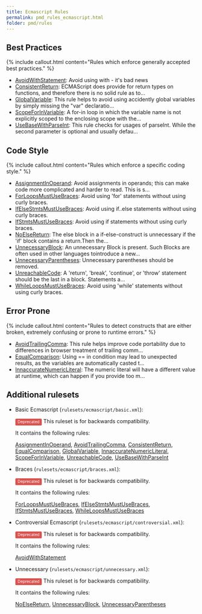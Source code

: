 ```yaml
---
title: Ecmascript Rules
permalink: pmd_rules_ecmascript.html
folder: pmd/rules
---
```

## Best Practices

{% include callout.html content="Rules which enforce generally accepted best practices." %}

*   [AvoidWithStatement](pmd_rules_ecmascript_bestpractices.html#avoidwithstatement): Avoid using with - it's bad news
*   [ConsistentReturn](pmd_rules_ecmascript_bestpractices.html#consistentreturn): ECMAScript does provide for return types on functions, and therefore there is no solid rule as to...
*   [GlobalVariable](pmd_rules_ecmascript_bestpractices.html#globalvariable): This rule helps to avoid using accidently global variables by simply missing the "var" declaratio...
*   [ScopeForInVariable](pmd_rules_ecmascript_bestpractices.html#scopeforinvariable): A for-in loop in which the variable name is not explicitly scoped to the enclosing scope with the...
*   [UseBaseWithParseInt](pmd_rules_ecmascript_bestpractices.html#usebasewithparseint): This rule checks for usages of parseInt. While the second parameter is optional and usually defau...

## Code Style

{% include callout.html content="Rules which enforce a specific coding style." %}

*   [AssignmentInOperand](pmd_rules_ecmascript_codestyle.html#assignmentinoperand): Avoid assignments in operands; this can make code more complicated and harder to read.  This is s...
*   [ForLoopsMustUseBraces](pmd_rules_ecmascript_codestyle.html#forloopsmustusebraces): Avoid using 'for' statements without using curly braces.
*   [IfElseStmtsMustUseBraces](pmd_rules_ecmascript_codestyle.html#ifelsestmtsmustusebraces): Avoid using if..else statements without using curly braces.
*   [IfStmtsMustUseBraces](pmd_rules_ecmascript_codestyle.html#ifstmtsmustusebraces): Avoid using if statements without using curly braces.
*   [NoElseReturn](pmd_rules_ecmascript_codestyle.html#noelsereturn): The else block in a if-else-construct is unnecessary if the 'if' block contains a return.Then the...
*   [UnnecessaryBlock](pmd_rules_ecmascript_codestyle.html#unnecessaryblock): An unnecessary Block is present.  Such Blocks are often used in other languages tointroduce a new...
*   [UnnecessaryParentheses](pmd_rules_ecmascript_codestyle.html#unnecessaryparentheses): Unnecessary parentheses should be removed.
*   [UnreachableCode](pmd_rules_ecmascript_codestyle.html#unreachablecode): A 'return', 'break', 'continue', or 'throw' statement should be the last in a block. Statements a...
*   [WhileLoopsMustUseBraces](pmd_rules_ecmascript_codestyle.html#whileloopsmustusebraces): Avoid using 'while' statements without using curly braces.

## Error Prone

{% include callout.html content="Rules to detect constructs that are either broken, extremely confusing or prone to runtime errors." %}

*   [AvoidTrailingComma](pmd_rules_ecmascript_errorprone.html#avoidtrailingcomma): This rule helps improve code portability due to differences in browser treatment of trailing comm...
*   [EqualComparison](pmd_rules_ecmascript_errorprone.html#equalcomparison): Using == in condition may lead to unexpected results, as the variables are automatically casted t...
*   [InnaccurateNumericLiteral](pmd_rules_ecmascript_errorprone.html#innaccuratenumericliteral): The numeric literal will have a different value at runtime, which can happen if you provide too m...

## Additional rulesets

*   Basic Ecmascript (`rulesets/ecmascript/basic.xml`):

    <span style="border-radius: 0.25em; color: #fff; padding: 0.2em 0.6em 0.3em; display: inline; background-color: #d9534f; font-size: 75%;">Deprecated</span>  This ruleset is for backwards compatibility.

    It contains the following rules:

    [AssignmentInOperand](pmd_rules_ecmascript_codestyle.html#assignmentinoperand), [AvoidTrailingComma](pmd_rules_ecmascript_errorprone.html#avoidtrailingcomma), [ConsistentReturn](pmd_rules_ecmascript_bestpractices.html#consistentreturn), [EqualComparison](pmd_rules_ecmascript_errorprone.html#equalcomparison), [GlobalVariable](pmd_rules_ecmascript_bestpractices.html#globalvariable), [InnaccurateNumericLiteral](pmd_rules_ecmascript_errorprone.html#innaccuratenumericliteral), [ScopeForInVariable](pmd_rules_ecmascript_bestpractices.html#scopeforinvariable), [UnreachableCode](pmd_rules_ecmascript_codestyle.html#unreachablecode), [UseBaseWithParseInt](pmd_rules_ecmascript_bestpractices.html#usebasewithparseint)

*   Braces (`rulesets/ecmascript/braces.xml`):

    <span style="border-radius: 0.25em; color: #fff; padding: 0.2em 0.6em 0.3em; display: inline; background-color: #d9534f; font-size: 75%;">Deprecated</span>  This ruleset is for backwards compatibility.

    It contains the following rules:

    [ForLoopsMustUseBraces](pmd_rules_ecmascript_codestyle.html#forloopsmustusebraces), [IfElseStmtsMustUseBraces](pmd_rules_ecmascript_codestyle.html#ifelsestmtsmustusebraces), [IfStmtsMustUseBraces](pmd_rules_ecmascript_codestyle.html#ifstmtsmustusebraces), [WhileLoopsMustUseBraces](pmd_rules_ecmascript_codestyle.html#whileloopsmustusebraces)

*   Controversial Ecmascript (`rulesets/ecmascript/controversial.xml`):

    <span style="border-radius: 0.25em; color: #fff; padding: 0.2em 0.6em 0.3em; display: inline; background-color: #d9534f; font-size: 75%;">Deprecated</span>  This ruleset is for backwards compatibility.

    It contains the following rules:

    [AvoidWithStatement](pmd_rules_ecmascript_bestpractices.html#avoidwithstatement)

*   Unnecessary (`rulesets/ecmascript/unnecessary.xml`):

    <span style="border-radius: 0.25em; color: #fff; padding: 0.2em 0.6em 0.3em; display: inline; background-color: #d9534f; font-size: 75%;">Deprecated</span>  This ruleset is for backwards compatibility.

    It contains the following rules:

    [NoElseReturn](pmd_rules_ecmascript_codestyle.html#noelsereturn), [UnnecessaryBlock](pmd_rules_ecmascript_codestyle.html#unnecessaryblock), [UnnecessaryParentheses](pmd_rules_ecmascript_codestyle.html#unnecessaryparentheses)


